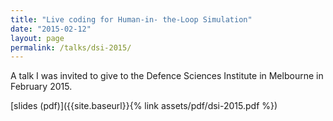 ```yaml
---
title: "Live coding for Human-in- the-Loop Simulation"
date: "2015-02-12"
layout: page
permalink: /talks/dsi-2015/
---
```


A talk I was invited to give to the Defence Sciences Institute in Melbourne in
February 2015.

[slides (pdf)]({{site.baseurl}}{% link assets/pdf/dsi-2015.pdf %})


